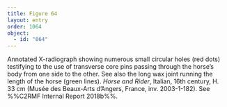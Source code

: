 ```yaml
---
title: Figure 64
layout: entry
order: 1064
object:
  - id: "064"
---
```


Annotated X-radiograph showing numerous small circular holes (red dots) testifying to the use of transverse core pins passing through the horse’s body from one side to the other. See also the long wax joint running the length of the horse (green lines). *Horse and Rider*, Italian, 16th century, H. 33 cm (Musée des Beaux-Arts d’Angers, France, inv. 2003-1-182). See %%C2RMF Internal Report 2018b%%.
